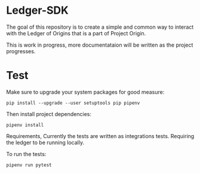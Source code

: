 
# Ledger-SDK

The goal of this repository is to create a simple and common way to interact with the Ledger of Origins that is a part of Project Origin.

This is work in progress, more documentataion will be written as the project progresses.

# Test

Make sure to upgrade your system packages for good measure:
   
    pip install --upgrade --user setuptools pip pipenv

Then install project dependencies:

    pipenv install

Requirements,
Currently the tests are written as integrations tests.
Requiring the ledger to be running locally.

To run the tests:
    
    pipenv run pytest


